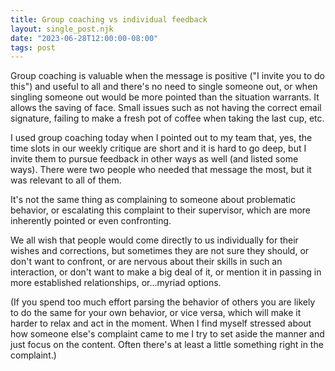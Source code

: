 ```yaml
---
title: Group coaching vs individual feedback
layout: single_post.njk
date: "2023-06-28T12:00:00-08:00"
tags: post
---
```

Group coaching is valuable when the message is positive ("I invite you to do this") and useful to all and there's no need to single someone out, or when singling someone out would be more pointed than the situation warrants. It allows the saving of face. Small issues such as not having the correct email signature, failing to make a fresh pot of coffee when taking the last cup, etc.

I used group coaching today when I pointed out to my team that, yes, the time slots in our weekly critique are short and it is hard to go deep, but I invite them to pursue feedback in other ways as well (and listed some ways). There were two people who needed that message the most, but it was relevant to all of them.

It's not the same thing as complaining to someone about problematic behavior, or escalating this complaint to their supervisor, which are more inherently pointed or even confronting.

We all wish that people would come directly to us individually for their wishes and corrections, but sometimes they are not sure they should, or don't want to confront, or are nervous about their skills in such an interaction, or don't want to make a big deal of it, or mention it in passing in more established relationships, or…myriad options.

(If you spend too much effort parsing the behavior of others you are likely to do the same for your own behavior, or vice versa, which will make it harder to relax and act in the moment. When I find myself stressed about how someone else's complaint came to me I try to set aside the manner and just focus on the content. Often there's at least a little something right in the complaint.)
